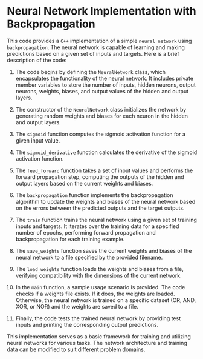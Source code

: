 # Neural Network Implementation with Backpropagation

This code provides a `C++` implementation of a simple `neural network` using `backpropagation`. The neural network is capable of learning and making predictions based on a given set of inputs and targets. Here is a brief description of the code:

1. The code begins by defining the `NeuralNetwork` class, which encapsulates the functionality of the neural network. It includes private member variables to store the number of inputs, hidden neurons, output neurons, weights, biases, and output values of the hidden and output layers.

2. The constructor of the `NeuralNetwork` class initializes the network by generating random weights and biases for each neuron in the hidden and output layers.

3. The `sigmoid` function computes the sigmoid activation function for a given input value.

4. The `sigmoid_derivative` function calculates the derivative of the sigmoid activation function.

5. The `feed_forward` function takes a set of input values and performs the forward propagation step, computing the outputs of the hidden and output layers based on the current weights and biases.

6. The `backpropagation` function implements the backpropagation algorithm to update the weights and biases of the neural network based on the errors between the predicted outputs and the target outputs.

7. The `train` function trains the neural network using a given set of training inputs and targets. It iterates over the training data for a specified number of epochs, performing forward propagation and backpropagation for each training example.

8. The `save_weights` function saves the current weights and biases of the neural network to a file specified by the provided filename.

9. The `load_weights` function loads the weights and biases from a file, verifying compatibility with the dimensions of the current network.

10. In the `main` function, a sample usage scenario is provided. The code checks if a weights file exists. If it does, the weights are loaded. Otherwise, the neural network is trained on a specific dataset (OR, AND, XOR, or NOR) and the weights are saved to a file.

11. Finally, the code tests the trained neural network by providing test inputs and printing the corresponding output predictions.

This implementation serves as a basic framework for training and utilizing neural networks for various tasks. The network architecture and training data can be modified to suit different problem domains.
